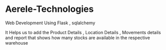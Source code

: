 # Aerele-Technologies

Web Development Using Flask , sqlalchemy


It Helps us to add the Product Details , Location Details , Movements details and report that shows how many stocks are available in the respective warehouse

